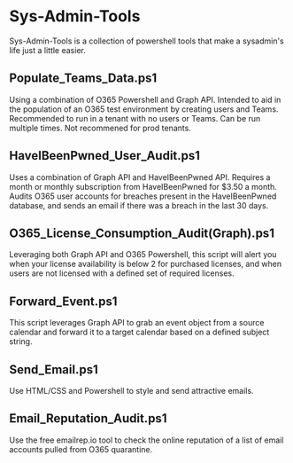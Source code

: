 # Sys-Admin-Tools
Sys-Admin-Tools is a collection of powershell tools that make a sysadmin's life just a little easier. 
<br>

## Populate_Teams_Data.ps1
Using a combination of O365 Powershell and Graph API. Intended to aid in the population of an O365 test environment by creating users and Teams. Recommended to run in a tenant with no users or Teams. Can be run multiple times. Not recommened for prod tenants. 
<br>

## HaveIBeenPwned_User_Audit.ps1
Uses a combination of Graph API and HaveIBeenPwned API. Requires a month or monthly subscription from HaveIBeenPwned for $3.50 a month. Audits O365 user accounts for breaches present in the HaveIBeenPwned database, and sends an email if there was a breach in the last 30 days.
<br>

## O365_License_Consumption_Audit(Graph).ps1
Leveraging both Graph API and O365 Powershell, this script will alert you when your license availability is below 2 for purchased licenses, and when users are not licensed with a defined set of required licenses. 
<br>

## Forward_Event.ps1
This script leverages Graph API to grab an event object from a source calendar and forward it to a target calendar based on a defined subject string.
<br>

## Send_Email.ps1
Use HTML/CSS and Powershell to style and send attractive emails.
<br>

## Email_Reputation_Audit.ps1
Use the free emailrep.io tool to check the online reputation of a list of email accounts pulled from O365 quarantine.
<br>
